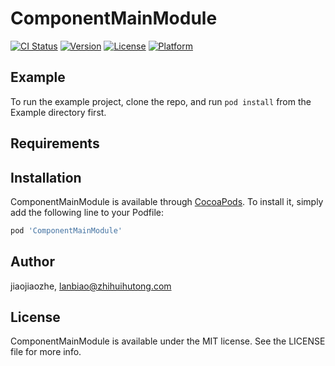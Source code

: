 # ComponentMainModule

[![CI Status](https://img.shields.io/travis/jiaojiaozhe/ComponentMainModule.svg?style=flat)](https://travis-ci.org/jiaojiaozhe/ComponentMainModule)
[![Version](https://img.shields.io/cocoapods/v/ComponentMainModule.svg?style=flat)](https://cocoapods.org/pods/ComponentMainModule)
[![License](https://img.shields.io/cocoapods/l/ComponentMainModule.svg?style=flat)](https://cocoapods.org/pods/ComponentMainModule)
[![Platform](https://img.shields.io/cocoapods/p/ComponentMainModule.svg?style=flat)](https://cocoapods.org/pods/ComponentMainModule)

## Example

To run the example project, clone the repo, and run `pod install` from the Example directory first.

## Requirements

## Installation

ComponentMainModule is available through [CocoaPods](https://cocoapods.org). To install
it, simply add the following line to your Podfile:

```ruby
pod 'ComponentMainModule'
```

## Author

jiaojiaozhe, lanbiao@zhihuihutong.com

## License

ComponentMainModule is available under the MIT license. See the LICENSE file for more info.
